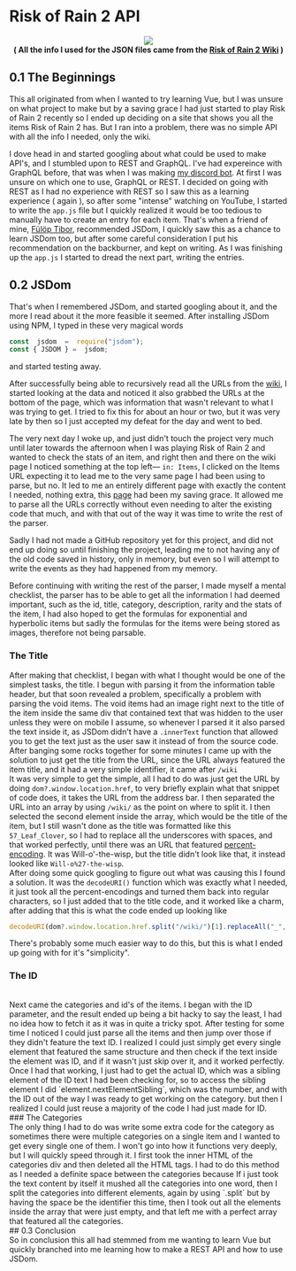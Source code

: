 
#  **Risk of Rain 2 API**

<p  align="center">
<a  href="https://wakatime.com/badge/user/62fa37e7-7294-4c8f-91bc-7b49c9c136cb/project/7d57186a-bd1d-450f-8cc3-6e6ca5ffaa47"  alt="Time spent on project (Wakatime)">  <img  src="https://wakatime.com/badge/user/62fa37e7-7294-4c8f-91bc-7b49c9c136cb/project/7d57186a-bd1d-450f-8cc3-6e6ca5ffaa47.svg"/>  </a>  <br>
<strong>( All the info I used for the JSON files came from the <a  href="https://riskofrain2.fandom.com/wiki/Risk_of_Rain_2_Wiki">Risk of Rain 2 Wiki</a> ) </strong>
</p>

## 0.1 The Beginnings

This all originated from when I wanted to try learning Vue, but I was unsure on what project to make but by a saving grace I had just started to play Risk of Rain 2 recently so I ended up deciding on a site that shows you all the items Risk of Rain 2 has. But I ran into a problem, there was no simple API with all the info I needed, only the wiki.

I dove head in and started googling about what could be used to make API's, and I stumbled upon to REST and GraphQL. I've had expereince with GraphQL before, that was when I was making [my discord bot](https://github.com/crackheadakira/TheCultureMan). At first I was unsure on which one to use, GraphQL or REST. I decided on going with REST as I had no experience with REST so I saw this as a learning experience ( again ), so after some "intense" watching on YouTube, I started to write the `app.js` file but I quickly realized it would be too tedious to manually have to create an entry for each item. That's when a friend of mine, [Fülöp Tibor](https://github.com/TibixDev), recommended JSDom, I quickly saw this as a chance to learn JSDom too, but after some careful consideration I put his recommendation on the backburner, and kept on writing. As I was finishing up the `app.js` I started to dread the next part, writing the entries.

## 0.2 JSDom

That's when I remembered JSDom, and started googling about it, and the more I read about it the more feasible it seemed. After installing JSDom using NPM, I typed in these very magical words


```javascript
const  jsdom  =  require("jsdom");
const { JSDOM } =  jsdom;
```

and started testing away.

After successfully being able to recursively read all the URLs from the [wiki](https://riskofrain2.fandom.com/wiki/Items), I started looking at the data and noticed it also grabbed the URLs at the bottom of the page, which was information that wasn't relevant to what I was trying to get. I tried to fix this for about an hour or two, but it was very late by then so I just accepted my defeat for the day and went to bed.

The very next day I woke up, and just didn't touch the project very much until later towards the afternoon when I was playing Risk of Rain 2 and wanted to check the stats of an item, and right then and there on the wiki page I noticed something at the top left— `in: Items`, I clicked on the Items URL expecting it to lead me to the very same page I had been using to parse, but no. It led to me an entirely different page with exactly the content I needed, nothing extra, this [page](https://riskofrain2.fandom.com/wiki/Category:Items) had been my saving grace. It allowed me to parse all the URLs correctly without even needing to alter the existing code that much, and with that out of the way it was time to write the rest of the parser.

Sadly I had not made a GitHub repository yet for this project, and did not end up doing so until finishing the project, leading me to not having any of the old code saved in history, only in memory, but even so I will attempt to write the events as they had happened from my memory.

Before continuing with writing the rest of the parser, I made myself a mental checklist, the parser has to be able to get all the information I had deemed important, such as the id, title, category, description, rarity and the stats of the item, I had also hoped to get the formulas for exponential and hyperbolic items but sadly the formulas for the items were being stored as images, therefore not being parsable.

### The Title

After making that checklist, I began with what I thought would be one of the simplest tasks, the title. I begun with parsing it from the information table header, but that soon revealed a problem, specifically a problem with parsing the void items. The void items had an image right next to the title of the item inside the same div that contained text that was hidden to the user unless they were on mobile I assume, so whenever I parsed it it also parsed the text inside it, as JSDom didn't have a `.innerText` function that allowed you to get the text just as the user saw it instead of from the source code. After banging some rocks together for some minutes I came up with the solution to just get the title from the URL, since the URL always featured the item title, and it had a very simple identifier, it came after `/wiki`
<br>
It was very simple to get the simple, all I had to do was just get the URL by doing `dom?.window.location.href`, to very briefly explain what that snippet of code does, it takes the URL from the address bar. I then separated the URL into an array by using `/wiki/` as the point on where to split it. I then selected the second element inside the array, which would be the title of the item, but I still wasn't done as the title was formatted like this `57_Leaf_Clover`, so I had to replace all the underscores with spaces, and that worked perfectly, until there was an URL that featured [percent-encoding](https://en.wikipedia.org/wiki/Percent-encoding). It was Will-o'-the-wisp, but the title didn't look like that, it instead looked like `Will-o%27-the-wisp`.
<br>
After doing some quick googling to figure out what was causing this I found a solution. It was the `decodeURI()` function which was exactly what I needed, it just took all the percent-encodings and turned them back into regular characters, so I just added that to the title code, and it worked like a charm, after adding that this is what the code ended up looking like
<br>
```javascript
decodeURI(dom?.window.location.href.split("/wiki/")[1].replaceAll("_", "  ")
```
There's probably some much easier way to do this, but this is what I ended up going with for it's "simplicity".
<br>
### The ID
<br>
Next came the categories and id's of the items.
I began with the ID parameter, and the result ended up being a bit hacky to say the least, I had no idea how to fetch it as it was in quite a tricky spot. After testing for some time I noticed I could just parse all the items and then jump over those if they didn't feature the text ID. I realized I could just simply get every single element that featured the same structure and then check if the text inside the element was ID, and if it wasn't just skip over it, and it worked perfectly. Once I had that working, I just had to get the actual ID, which was a sibling element of the ID text I had been checking for, so to access the sibling element I did `element.nextElementSibling`, which was the number, and with the ID out of the way I was ready to get working on the category. but then I realized I could just reuse a majority of the code I had just made for ID.
<br>
### The Categories
<br>
The only thing I had to do was write some extra code for the category as sometimes there were multiple categories on a single item and I wanted to get every single one of them. I won't go into how it functions very deeply, but I will quickly speed through it. I first took the inner HTML of the categories div and then deleted all the HTML tags. I had to do this method as I needed a definite space between the categories because If i just took the text content by itself it mushed all the categories into one word, then I split the categories into different elements, again by using `.split` but by having the space be the identifier this time, then I took out all the elements inside the array that were just empty, and that left me with a perfect array that featured all the categories.
<br>
## 0.3 Conclusion
<br>
So in conclusion this all had stemmed from me wanting to learn Vue but quickly branched into me learning how to make a REST API and how to use JSDom.
